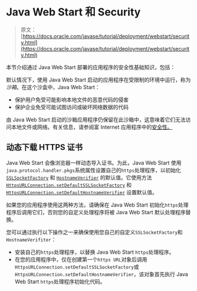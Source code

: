 # Java Web Start 和 Security

> 原文： [https://docs.oracle.com/javase/tutorial/deployment/webstart/security.html](https://docs.oracle.com/javase/tutorial/deployment/webstart/security.html)

本节介绍通过 Java Web Start 部署的应用程序的安全性基础知识，包括：

默认情况下，使用 Java Web Start 启动的应用程序在受限制的环境中运行，称为 _沙箱_。在这个沙盒中，Java Web Start：

*   保护用户免受可能影响本地文件的恶意代码的侵害
*   保护企业免受可能试图访问或破坏网络数据的代码

由 Java Web Start 启动的沙箱应用程序仍保留在此沙箱中，这意味着它们无法访问本地文件或网络。有关信息，请参阅富 Internet 应用程序中的[安全性。](../doingMoreWithRIA/security.html)

## 动态下载 HTTPS 证书

Java Web Start 会像浏览器一样动态导入证书。为此，Java Web Start 使用`java.protocol.handler.pkgs`系统属性设置自己的`https`处理程序，以初始化 [`SSLSocketFactory`](https://docs.oracle.com/javase/8/docs/api/javax/net/ssl/SSLSocketFactory.html) 和 [`HostnameVerifier`](https://docs.oracle.com/javase/8/docs/api/javax/net/ssl/HostnameVerifier.html) 的默认值。它使用方法 [`HttpsURLConnection.setDefaultSSLSocketFactory`](https://docs.oracle.com/javase/8/docs/api/javax/net/ssl/HttpsURLConnection.html#setDefaultSSLSocketFactory-javax.net.ssl.SSLSocketFactory-) 和 [`HttpsURLConnection.setDefaultHostnameVerifier`](https://docs.oracle.com/javase/8/docs/api/javax/net/ssl/HttpsURLConnection.html#setDefaultHostnameVerifier-javax.net.ssl.HostnameVerifier-) 设置默认值。

如果您的应用程序使用这两种方法，请确保在 Java Web Start 初始化`https`处理程序后调用它们，否则您的自定义处理程序将被 Java Web Start 默认处理程序替换。

您可以通过执行以下操作之一来确保使用您自己的自定义`SSLSocketFactory`和`HostnameVerifiter`：

*   安装自己的`https`处理程序，以替换 Java Web Start `https`处理程序。
*   在您的应用程序中，仅在创建第一个`https URL`对象后调用`HttpsURLConnection.setDefaultSSLSocketFactory`或`HttpsURLConnection.setDefaultHostnameVerifier`，该对象首先执行 Java Web Start `https`处理程序初始化代码。